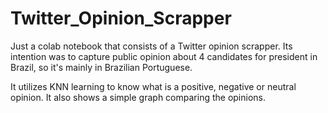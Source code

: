 # Twitter_Opinion_Scrapper
Just a colab notebook that consists of a Twitter opinion scrapper. Its intention was to capture public opinion about 4 candidates for president in Brazil, so it's mainly in Brazilian Portuguese.<p>
    It utilizes KNN learning to know what is a positive, negative or neutral opinion. It also shows a simple graph comparing the opinions.
